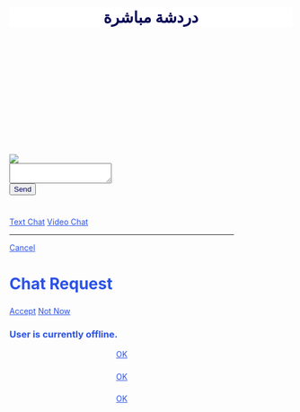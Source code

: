 <!DOCTYPE html>
<html>
<head>
<meta charset="utf-8">
<script type="text/javascript">
//<![CDATA[
try{if (!window.CloudFlare) {var CloudFlare=[{verbose:0,p:0,byc:0,owlid:"cf",bag2:1,mirage2:0,oracle:0,paths:{cloudflare:"/cdn-cgi/nexp/dok3v=1613a3a185/"},atok:"087392323cb952889a2a13ba1f4a35bc",petok:"cabf6b3c1cea34c10049d5aaa3f35173efdb689f-1457184985-1800",zone:"theapp.mobi",rocket:"a",apps:{},sha2test:0}];document.write('<script type="text/javascript" src="//ajax.cloudflare.com/cdn-cgi/nexp/dok3v=fb690a32f5/cloudflare.min.js"><'+'\/script>');}}catch(e){};
//]]>
</script>
<script type="text/rocketscript">
	//global variable definitions that are convenient to have on each page
	window.console && console.log("using vars copy: helmk-vars - cached");
	var generated = "2016-03-05 13:28:10";
	var config_file_url = "https://origin-files.infinitemonkeys.mobi/userfiles/helmk-var2.json";
	window.console && console.log("config file: " + config_file_url + " - - " + generated);
	window.console && console.log("last fetched: 1457184971");

	var app_name = "helmk";
	var app_id = "103671246";
	var app_userID = "fce76218-0b5b-4260-9aa4-d19b8d4dbe63";
	window.console && console.log("app_userID: " + app_userID);
	var app_copy = "cached";
	var preview = "0";
	var published = true;
	var html_version = "1";
	
	var app_title = "Helmk";
	var show_title = "image";
	var col_back = "#ffffff";
	var col_text = "#2a51e9";
	var col_title = "#000055";
	var bg_opacity = "0.26";
	var icon_scale = "1.0";
	
	var header_file = "103671246-title.png";
	
	var ads_on = "0";
	
	var fid = "5510756";
	var home_link = "/index.php?app=helmk";
	
	var userfiles_path = "https://origin-files.infinitemonkeys.mobi/userfiles/";
	var publish_type = "6";
	
	
</script>
 
<script type="text/rocketscript">(function(a,b,c){if(c in b&&b[c]){var d,e=a.location,f=/^(a|html)$/i;a.addEventListener("click",function(a){d=a.target;while(!f.test(d.nodeName))d=d.parentNode;"href"in d&&(d.href.indexOf("http")||~d.href.indexOf(e.host))&&(a.preventDefault(),e.href=d.href)},!1)}})(document,window.navigator,"standalone")</script>
<meta name="viewport" content="initial-scale=1.0">
<meta charset="utf-8">
<meta name="description" content="شبكة حلمك شات حلمك موقع حلمك دردشة حلمك شات بنات مصر تطبيق محادثه مجانيه شات مجانى محادثه"/>
<meta name="keywords" content=""/>
<meta http-equiv="X-UA-Compatible" content="IE=edge,chrome=1"/><script type="text/rocketscript">window.NREUM||(NREUM={}),__nr_require=function(e,t,n){function r(n){if(!t[n]){var o=t[n]={exports:{}};e[n][0].call(o.exports,function(t){var o=e[n][1][t];return r(o||t)},o,o.exports)}return t[n].exports}if("function"==typeof __nr_require)return __nr_require;for(var o=0;o<n.length;o++)r(n[o]);return r}({QJf3ax:[function(e,t){function n(){}function r(e){function t(e){return e&&e instanceof n?e:e?a(e,i,o):o()}function s(n,r,o){e&&e(n,r,o);for(var i=t(o),a=l(n),u=a.length,f=0;u>f;f++)a[f].apply(i,r);var s=c[w[n]];return s&&s.push([h,n,r,i]),i}function p(e,t){g[e]=l(e).concat(t)}function l(e){return g[e]||[]}function d(e){return f[e]=f[e]||r(s)}function v(e,t){u(e,function(e,n){t=t||"feature",w[n]=t,t in c||(c[t]=[])})}var g={},w={},h={on:p,emit:s,get:d,listeners:l,context:t,buffer:v};return h}function o(){return new n}var i="nr@context",a=e("gos"),u=e(1),c={},f={},s=t.exports=r();s.backlog=c},{1:12,gos:"7eSDFh"}],ee:[function(e,t){t.exports=e("QJf3ax")},{}],3:[function(e,t){function n(e,t){return function(){r(e,[(new Date).getTime()].concat(i(arguments)),null,t)}}var r=e("handle"),o=e(1),i=e(2);"undefined"==typeof window.newrelic&&(newrelic=NREUM);var a=["setPageViewName","addPageAction","setCustomAttribute","finished","addToTrace","inlineHit"],u=["addPageAction"],c="api-";o(a,function(e,t){newrelic[t]=n(c+t,"api")}),o(u,function(e,t){newrelic[t]=n(c+t)}),t.exports=newrelic,newrelic.noticeError=function(e){"string"==typeof e&&(e=new Error(e)),r("err",[e,(new Date).getTime()])}},{1:12,2:13,handle:"D5DuLP"}],gos:[function(e,t){t.exports=e("7eSDFh")},{}],"7eSDFh":[function(e,t){function n(e,t,n){if(r.call(e,t))return e[t];var o=n();if(Object.defineProperty&&Object.keys)try{return Object.defineProperty(e,t,{value:o,writable:!0,enumerable:!1}),o}catch(i){}return e[t]=o,o}var r=Object.prototype.hasOwnProperty;t.exports=n},{}],handle:[function(e,t){t.exports=e("D5DuLP")},{}],D5DuLP:[function(e,t){function n(e,t,n,o){r.buffer([e],o),r.emit(e,t,n)}var r=e("ee").get("handle");t.exports=n,n.ee=r},{ee:"QJf3ax"}],XL7HBI:[function(e,t){function n(e){var t=typeof e;return!e||"object"!==t&&"function"!==t?-1:e===window?0:i(e,o,function(){return r++})}var r=1,o="nr@id",i=e("gos");t.exports=n},{gos:"7eSDFh"}],id:[function(e,t){t.exports=e("XL7HBI")},{}],G9z0Bl:[function(e,t){function n(){if(!v++){var e=d.info=NREUM.info,t=f.getElementsByTagName("script")[0];if(e&&e.licenseKey&&e.applicationID&&t){u(p,function(t,n){e[t]||(e[t]=n)});var n="https"===s.split(":")[0]||e.sslForHttp;d.proto=n?"https://":"http://",a("mark",["onload",i()],null,"api");var r=f.createElement("script");r.src=d.proto+e.agent,t.parentNode.insertBefore(r,t)}}}function r(){"complete"===f.readyState&&o()}function o(){a("mark",["domContent",i()],null,"api")}function i(){return(new Date).getTime()}var a=e("handle"),u=e(1),c=window,f=c.document;NREUM.o={ST:setTimeout,XHR:c.XMLHttpRequest,REQ:c.Request,EV:c.Event,PR:c.Promise,MO:c.MutationObserver},e(2);var s=(""+location).split("?")[0],p={beacon:"bam.nr-data.net",errorBeacon:"bam.nr-data.net",agent:"js-agent.newrelic.com/nr-885.min.js"},l=window.XMLHttpRequest&&XMLHttpRequest.prototype&&XMLHttpRequest.prototype.addEventListener&&!/CriOS/.test(navigator.userAgent),d=t.exports={offset:i(),origin:s,features:{},xhrWrappable:l};f.addEventListener?(f.addEventListener("DOMContentLoaded",o,!1),c.addEventListener("load",n,!1)):(f.attachEvent("onreadystatechange",r),c.attachEvent("onload",n)),a("mark",["firstbyte",i()],null,"api");var v=0},{1:12,2:3,handle:"D5DuLP"}],loader:[function(e,t){t.exports=e("G9z0Bl")},{}],12:[function(e,t){function n(e,t){var n=[],o="",i=0;for(o in e)r.call(e,o)&&(n[i]=t(o,e[o]),i+=1);return n}var r=Object.prototype.hasOwnProperty;t.exports=n},{}],13:[function(e,t){function n(e,t,n){t||(t=0),"undefined"==typeof n&&(n=e?e.length:0);for(var r=-1,o=n-t||0,i=Array(0>o?0:o);++r<o;)i[r]=e[t+r];return i}t.exports=n},{}]},{},["G9z0Bl"]);</script>
<title>Live Chat</title>
<link rel="stylesheet" href="//ajax.googleapis.com/ajax/libs/jquerymobile/1.4.5/jquery.mobile.min.css"/>
<link rel="stylesheet" type="text/css" href="../../css/jquery.mobile.scrollview.css"/>
 
<link rel="stylesheet" type="text/css" href="../../css/style.css"/>
<link rel="stylesheet" href="css/chat.css"/>
 
<link rel="stylesheet" href="//cdnjs.cloudflare.com/ajax/libs/font-awesome/4.3.0/css/font-awesome.min.css"/>
<link rel="stylesheet" href="../../theme/vendor/waves/waves.min.css"/>
<link rel="stylesheet" href="../../theme/vendor/wow/animate.css"/>
<link rel="stylesheet" href="../../theme/css/nativedroid2.css"/>
<link rel="stylesheet" href="../../theme/css/theme_style.css"/>
 
<script data-rocketsrc="//ajax.googleapis.com/ajax/libs/jquery/1.10.2/jquery.min.js" type="text/rocketscript"></script>
<script data-rocketsrc="//ajax.googleapis.com/ajax/libs/jquerymobile/1.4.5/jquery.mobile.min.js" type="text/rocketscript"></script>
<script data-rocketsrc="../../js/functions.js" type="text/rocketscript"></script>
<script data-rocketsrc="../../js/functions_format.js" type="text/rocketscript"></script>
 
<script data-rocketsrc="//code.jquery.com/ui/1.11.4/jquery-ui.min.js" type="text/rocketscript"></script>
<script data-rocketsrc="../../theme/vendor/waves/waves.min.js" type="text/rocketscript"></script>
<script data-rocketsrc="../../theme/vendor/wow/wow.min.js" type="text/rocketscript"></script>
<script data-rocketsrc="../../theme/js/nativedroid2.js" type="text/rocketscript"></script>
<script data-rocketsrc="../../theme/js/nd2settings.js" type="text/rocketscript"></script>
 
<script data-rocketsrc="../../js/jstz.js" type="text/rocketscript"></script>
<script type="text/rocketscript" data-rocketsrc="https://utils.infinitemonkeys.mobi:3010/socket.io/socket.io.js"></script>
<script type="text/rocketscript" data-rocketsrc="js/chat.js"></script>
 
<style>body,html,p,a:not(.ui-btn),li .rowDescription{color:#2a51e9!important;}.ui-mobile .ui-page{padding-bottom:0px!important;}.dataList li,.nd2-card{background-color:rgb(255,255,255)!important;border-color:rgb(42,81,233)!important;color:#2a51e9!important;}.rowTitle,.ui-li-heading,.card-primary-title,.card-primary-title a,.card-subtitle{color:#000055!important;}a,.default_btn{color:#000055!important;}.ui-header,.ui-footer,#leftpanel.ui-panel.ui-panel-open{background-color:#ffffff!important;color:#000055!important;}.custom_select option{color:#000055!important;}.ui-header>.ui-btn{color:#000055!important;}.col_title{color:#000055!important;}.module_custom_li>li:first-child{border-color:#000055!important;border-top:1px solid}.col_text{color:#2a51e9!important;}.col_back{background-color:rgba(255,255,255,1)!important;}.col_back_without_opacity{background-color:rgb(255,255,255)!important;}.col_back_without_opacity li a{border-color:rgba(42,81,233,0.5)!important;}.classifiedList li a.ui-btn{border-color:#2a51e9!important;}.direction_address{background-color:rgb(255,255,255)!important;text-shadow:none!important;color:#000055!important;}.openclose{color:#2a51e9!important;}#html_content p{color:#000!important;}.dataList li a.more_but{color:#000055!important;}.ui-input-text.ui-focus::after,.ui-input-search.ui-focus::after{background-color:#000055;}.licustombible li a{color:#2a51e9!important;}.ui-content .licustombible .ui-li-divider{border-bottom:1px solid;}.card-subtitle{color:#2a51e9!important;}#ad_type-button span{color:#000055;}</style>
<script type="text/rocketscript">
$(document).ready(function(){
   // ALL page logic here....
//	resizepage();	//from functions.js
	var vars = jQuery.parseJSON("{\"chatroom\":\"\"}");
	window.console && console.log(vars);
	$('#bgimg').css("background-image", "url(https://origin-files.infinitemonkeys.mobi/userfiles/103671246-5510756-background.jpg)");
	var time_zone = getTimezoneName();
});

function height_calculation(){
	var header_height = $(".ui-header").height(),
	footer_height = $("#footer").height(),
	window_height = $(window).height(),
	actual_height = window_height - (header_height + footer_height);
	$("#chat_outer").height(actual_height );
}

$(window).load(function(){
	height_calculation();
});

$(window).resize(function(){
	height_calculation();
	$("#chatcontent").animate({ scrollTop: $('#chatcontent')[0].scrollHeight}, 300);
});

</script>
<style type="text/css"></style>
</head>
<body class="ui-mobile-viewport ui-overlay-a nd2-ready">
<div data-role="page" id="bgimg" class="nd2-no-menu-swipe">
<div data-role="header" data-position="fixed" role="banner" class="ui-header ui-bar-inherit ui-header-fixed slidedown">
<h1 class="ui-title" id="title" style="text-align:center !important;">دردشة مباشرة</h1>
<a href="/index.php?app=helmk" rel="external" class="ui-btn ui-btn-right">
<i class="fa fa-home"></i>
</a>
</div>
<div role="main" id="chat_outer" class="ui-content wow fadeIn modalScroller" data-wow-delay="0.2s" data-inset="false">
<div id="chatcontent">
 
<div id="loadingloader" style="margin-top:45%;">
<img src="loader.gif">
</div>
<div id="chat_History">
</div>
<div id="chat_message">
</div>
<div>
</div>
</div>
<div class="btn_wrapper">
<div class="btn_wrapper_inner">
<div class="msgDiv">
<textarea id="message"></textarea>
</div>
<div class="sendDiv">
<input class="default_btn ui-btn ui-btn-inline waves-effect waves-button ui-btn-raised" type="button" name="send" value="Send" onclick="send_message();"/>
</div>
</div>
</div>
 
<a href="#popupDialog2" id="myanchor2" style="display:none" data-rel="popup" data-position-to="window" data-role="button" data-inline="true" data-transition="pop" data-icon="delete" data-theme="b"></a>
<div data-role="popup" id="popupDialog2" data-overlay-theme="a" data-theme="c" data-dismissible="false" style="max-width:400px;" class="ui-corner-all">
<div data-role="header" data-theme="a" class="ui-corner-top">
<h1> <i class="icon-user"></i> <span id="userId"></span></h1>
</div>
<div data-role="content" data-theme="d" class="ui-corner-bottom ui-content">
 
<input type="hidden" value="" id="requestData">
<a href="#" data-role="button" data-inline="true" data-rel="back" data-transition="flow" data-theme="b" class="btnchat" id="btnchatone"> <i class="icon-comments"></i> Text Chat</a>
<a href="#" data-role="button" data-inline="true" data-rel="back" data-transition="flow" data-theme="b" class="btnchat" id="btnchattwo"> <i class="icon-expand"></i> Video Chat</a>
<hr></hr>
<a href="#" data-role="button" data-inline="true" data-rel="back" data-theme="c" class="btnchat">Cancel</a>
</div>
</div>
 
 
<a href="#popupDialog" id="myanchor" style="display:none" data-rel="popup" data-position-to="window" data-role="button" data-inline="true" data-transition="pop" data-icon="delete" data-theme="b"></a>
<div data-role="popup" id="popupDialog" data-overlay-theme="a" data-theme="c" data-dismissible="false" style="max-width:400px;" class="ui-corner-all">
<div data-role="header" data-theme="a" class="ui-corner-top">
<h1>Chat Request</h1>
</div>
<div data-role="content" data-theme="d" class="ui-corner-bottom ui-content">
<h3 class="ui-title" id="chatNotification"></h3>
<input type="hidden" value="" id="requestData">
<a href="#" data-role="button" data-inline="true" data-rel="back" data-transition="flow" data-theme="b" onclick="acceptRequest()">Accept</a>
<a href="#" data-role="button" data-inline="true" data-rel="back" data-theme="c" onclick="denyRequest()">Not Now</a>
</div>
</div>
 
 
<a href="#user_offline_popup" id="user_offline_popup_but" style="display:none" data-rel="popup" data-position-to="window" data-role="button" data-inline="true" data-transition="pop" data-icon="delete" data-theme="b"></a>
<div data-role="popup" id="user_offline_popup" data-overlay-theme="a" data-theme="c" data-dismissible="false" style="max-width:400px;" class="ui-corner-all">
<div data-role="content" data-theme="d" class="ui-corner-bottom ui-content">
<h3 class="ui-title" id="chatNotification"> User is currently offline.</h3>
<center><a href="#" data-role="button" data-inline="true" data-rel="back" data-theme="c" class="btnOK">OK</a></center>
</div>
</div>
 
 
<a href="#deny_request_popup" id="deny_request_popup_but" style="display:none" data-rel="popup" data-position-to="window" data-role="button" data-inline="true" data-transition="pop" data-icon="delete" data-theme="b"></a>
<div data-role="popup" id="deny_request_popup" data-overlay-theme="a" data-theme="c" data-dismissible="false" style="max-width:400px;" class="ui-corner-all">
<div data-role="content" data-theme="d" class="ui-corner-bottom ui-content">
<h3 class="ui-title" id="DenyNotification"> </h3>
<center><a href="#" data-role="button" data-inline="true" data-rel="back" data-theme="c" class="btnOK">OK</a></center>
</div>
</div>
 
 
<a href="#wait_request_popup" id="wait_but" style="display:none" data-rel="popup" data-position-to="window" data-role="button" data-inline="true" data-transition="pop" data-icon="delete" data-theme="b"></a>
<div data-role="popup" id="wait_request_popup" data-overlay-theme="a" data-theme="c" data-dismissible="false" style="max-width:400px;" class="ui-corner-all">
<div data-role="content" data-theme="d" class="ui-corner-bottom ui-content">
<h3 class="ui-title" id="message_to_wait"> </h3>
<center><a href="#" data-role="button" data-inline="true" data-rel="back" data-theme="c" class="btnOK">OK</a></center>
</div>
</div>
 
 
</div>
 
<div data-role="footer" data-id="myfooter" id="footer" data-tap-toggle="false" data-position="fixed" class="ui-bar" style="height:0px !important;">
<script data-rocketsrc="../../js/analytic_tracing.js" type="text/rocketscript"></script>
</div>
 
</div> 
<script type="text/rocketscript">window.NREUM||(NREUM={});NREUM.info={"beacon":"bam.nr-data.net","licenseKey":"2b518fbf6b","applicationID":"7123809","transactionName":"MlUBZUACDUZWAUAMXAsfNkNbTA5aUxdYAEBKUwtQRkwAXVYWaxdcCl1NQVoT","queueTime":0,"applicationTime":5,"ttGuid":"","agentToken":"","atts":"HhICEwgYHkg=","errorBeacon":"bam.nr-data.net","agent":""}</script></body>
</html>
